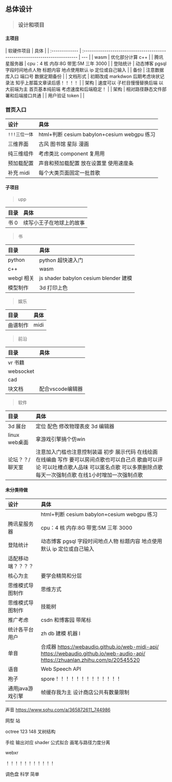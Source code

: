 ## 总体设计

> ### 设计和项目

#### 主项目

| 软硬件项目     | 具体                                                                         |
| :------------- | :--------------------------------------------------------------------------- | --- |
| wasm           | 优化部分计算 c++                                                             |
| 腾讯星服务器   | cpu：4 核 内存:8G 带宽:5M 三年 3000                                          |
| 登陆统计       | 动态博客 pgsql 字段时间地点人物 标题内容 地点使用默认 ip 定位或自己输入      |
| 备份           | 注意数据库入口 端口号 数据定期备份                                           |
| 文档形式       | 初期改成 markdwon 后期考虑块状记录法 知乎上那篇文章读后感！！！！            |
| 架构           | 速度可以 子栏目慢慢替换后端 以大前端为主 首页基本纯前端 考虑速度和后端稳定！ |
| 架构           | 相对路径静态文件部署和后端接口共通                                           |
| 用户验证 token |                                                                              |

### 首页入口

| 设计          | 具体                                        |
| :------------ | :------------------------------------------ |
| `!!!三位一体` | html+判断 cesium babylon+cesium webgpu 练习 |
| 三维界面      | 古风 图书馆 星际 漫画                       |
| 纯三维组件    | 考虑类比 component 复用用                   |
| 预加载配置    | 声音和预加载配置 放在设置里 使用速度条      |
| 补充 midi     | 每个大类页面固定一批首歌                    |

#### 子项目

> upp

| 目录 | 具体                     |
| :--- | :----------------------- |
| 书 0 | 续写小王子在地球上的故事 |

> 书

| 目录       | 具体                                  |
| :--------- | :------------------------------------ |
| python     | python 超快速入门                     |
| c++        | wasm                                  |
| webgl 相关 | js shader babylon cesium blender 建模 |
| 模型制作   | 3d 打印上色                           |

> 娱乐

| 目录     | 具体 |
| :------- | :--- |
| 曲谱制作 | midi |

> 前沿

| 目录      | 具体 |
| :-------- | :--- |
| vr 书籍   |      |
| websocket |      |
| cad       |      |
| 块文档       |    配合vscode编辑器  |

> 软件

| 目录    | 具体                             |
| :------ | :------------------------------- |
| 3d 展台 | 定位 配色 修改物理表皮 3d 编辑器 |
| linux web桌面 | 拿游戏引擎搞个仿win |
| 论坛？？/  聊天室    |    注意加入门槛也注意控制装逼    初步   展示代码  在线绘画  在线编曲 写作 要可以房间点歌也可以自己点   歌曲可以评论  可以吐槽点歌人品味   可以匿名点歌 可以多票删除点歌  每天一次强制点歌 在线1小时增加一次强制点歌|     |
#### 未分类待做

| 设计               | 具体                                                                                                                            |
| :----------------- | :------------------------------------------------------------------------------------------------------------------------------ |
|                    | html+判断 cesium babylon+cesium webgpu 练习                                                                                     |
| 腾讯星服务器       | cpu：4 核 内存:8G 带宽:5M 三年 3000                                                                                             |
| 登陆统计           | 动态博客 pgsql 字段时间地点人物 标题内容 地点使用默认 ip 定位或自己输入                                                         |
| 适配移动端？？？？ |                                                                                                                                 |
| 核心为主           | 要学会精简和分层                                                                                                                |
| 思维模式导图制作   | 思维方式                                                                                                                        |
| 思维模式导图制作   | 技能树                                                                                                                          |
| 推广考虑           | csdn 和博客园 带尾标                                                                                                            |
| 统计各平台用户     | zh db 建模 机器 l                                                                                                               |
| 单音               | 合成器 https://webaudio.github.io/web-midi-api/ https://webaudio.github.io/web-audio-api/ https://zhuanlan.zhihu.com/p/20545520 |
| 语音               | Web Speech API                                                                                                                  |
| 袍子               | spore！！！！！！！！！！！！！                                                                                                                |
| 通用java游戏引擎               | 帧缓存我为主          设计商店公共有数量限制                                                                                                      |

声音 https://www.sohu.com/a/365872611_744986

网型 站

octree 123 148 叉树结构

手绘 输出对应 shader 公式拟合 画笔与路径力度分离

webxr

！！！！！！！！！！！


调色盘 科学 简单

